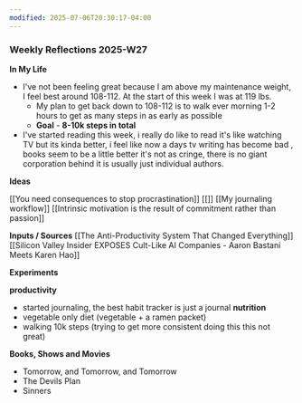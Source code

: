 ```yaml
---
modified: 2025-07-06T20:30:17-04:00
---
```

### Weekly Reflections 2025-W27

**In My Life** 
<!--What is going on in your life? -->
- I've not been feeling great because I am above my maintenance weight, I feel best around 108-112. At the start of this week I was at 119 lbs.
	- My plan to get back down to 108-112 is to walk ever morning 1-2 hours to get as many steps in as early as possible
	- **Goal** - **8-10k steps in total**
- I've started reading this week, i really do like to read it's like watching TV but its kinda better, i feel like now a days tv writing has become bad , books seem to be a little better it's not as cringe, there is no giant corporation behind it is usually just individual authors. 

**Ideas**
<!-- Capture the ideas or thoughts that spark excitement-->
[[You need consequences to stop procrastination]]
[[]]
[[My journaling workflow]]
[[Intrinsic motivation is the result of commitment rather than passion]]




**Inputs / Sources**
[[The Anti-Productivity System That Changed Everything]]
[[Silicon Valley Insider EXPOSES Cult-Like AI Companies - Aaron Bastani Meets Karen Hao]]



 **Experiments**
 <!--What new habits, challenges and tools are you trying out to improve your life? -->
 **productivity**
 - started journaling, the best habit tracker is just a journal
**nutrition**
- vegetable only diet (vegetable + a ramen packet) 
- walking 10k steps (trying to get more consistent doing this this not great)

**Books, Shows and Movies**
- Tomorrow, and Tomorrow, and Tomorrow
- The Devils Plan
- Sinners